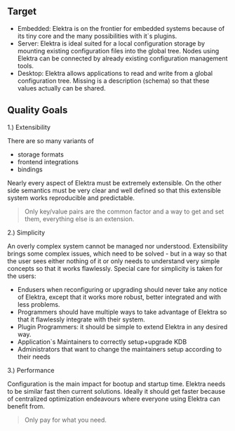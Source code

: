 ## Target ##

- Embedded: Elektra is on the frontier for embedded systems because of
  its tiny core and the many possibilities with it`s plugins.
- Server: Elektra is ideal suited for a local configuration storage by
  mounting existing configuration files into the global tree. Nodes
  using Elektra can be connected by already existing configuration
  management tools.
- Desktop: Elektra allows applications to read and write from a global
  configuration tree. Missing is a description (schema) so that these
  values actually can be shared.

## Quality Goals ##

1.) Extensibility

There are so many variants of
- storage formats
- frontend integrations
- bindings

Nearly every aspect of Elektra must be extremely extensible.
On the other side semantics must be very clear and well defined
so that this extensible system works reproducible and predictable.

> Only key/value pairs are the common factor and a way to get and set
> them, everything else is an extension.



2.) Simplicity

An overly complex system cannot be managed nor understood.
Extensibility brings some complex issues,
which need to be solved - but in a way so that the user
sees either nothing of it or only needs to understand very
simple concepts so that it works flawlessly.
Special care for simplicity is taken for the users:
- Endusers when reconfiguring or upgrading
  should never take any notice of Elektra, except that
  it works more robust, better integrated and with less problems.
- Programmers should have multiple ways to take advantage of
  Elektra so that it flawlessly integrate with their system.
- Plugin Programmers: it should be simple to extend Elektra
  in any desired way.
- Application`s Maintainers to correctly setup+upgrade KDB
- Administrators that want to change the maintainers setup
  according to their needs


3.) Performance

Configuration is the main impact for bootup and startup time.
Elektra needs to be similar fast then current solutions.
Ideally it should get faster because of centralized optimization
endeavours where everyone using Elektra can benefit from.

> Only pay for what you need.
